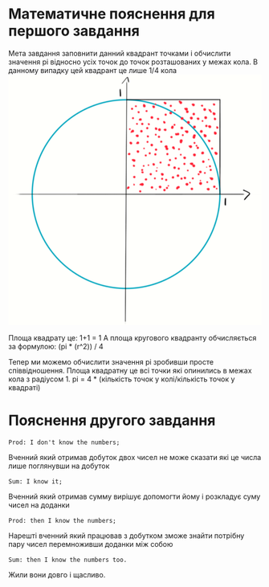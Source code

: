 # Математичне пояснення для першого завдання
Мета завдання заповнити данний квадрант точками і обчислити значення pi
відносно усіх точок до точок розташованих у межах кола.
В данному випадку цей квадрант це лише 1/4 кола
![](img.png)

Площа квадрату це: 1+1 = 1
А площа кругового квадранту обчисляється за формулою:
(pi * (r^2)) / 4

Тепер ми можемо обчислити значення pi зробивши просте співвідношення.
Площа квадратну це всі точки які опинились в межах кола з радіусом 1.
pi = 4 * (кількість точок у колі/кількість точок у квадраті) 

# Пояснення другого завдання

    Prod: I don't know the numbers;
Вченний який отримав добуток двох чисел не може сказати які це числа лише поглянувши на добуток

    Sum: I know it;
Вченний який отримав сумму вирішує допомогти йому і розкладує суму чисел на доданки

    Prod: then I know the numbers; 
Нарешті вченний який працював з добутком зможе знайти потрібну пару чисел перемноживши доданки між собою

    Sum: then I know the numbers too.

Жили вони довго і щасливо.
